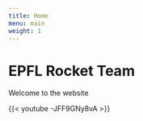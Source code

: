 ```yaml
---
title: Home
menu: main
weight: 1
---
```

# EPFL Rocket Team

Welcome to the website

{{< youtube -JFF9GNy8vA >}}
